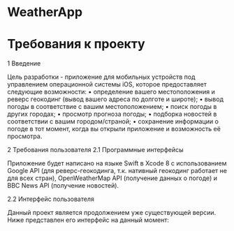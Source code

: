 # WeatherApp
# Требования к проекту
1 Введение

Цель разработки - приложение для мобильных устройств под управлением операционной системы iOS, которое предоставляет следующие возможности:
• определение вашего местоположения и реверс геокодинг (вывод вашего адреса по долготе и широте);
• вывод погоды в соответствие с вашим местоположением;
• поиск погоды в других городах;
• просмотр прогноза погоды;
• подборка новостей в соответствии с вашим городом/страной;
• сохранение информации о погоде в тот момент, когда вы открыли приложение и возможность её просмотра.

2 Требования пользователя
2.1 Программные интерфейсы

Приложение будет написано на языке Swift в Xcode 8 с использованием Google API (для реверс-геокодинга, т.к. нативный геокодинг работает не для всех стран), OpenWeatherMap API (получение данных о погоде) и BBC News API (получение новостей).

2.2 Интерфейс пользователя

Данный проект является продолжением уже существующей версии. Ниже представлен его интерфейс на данный момент:

